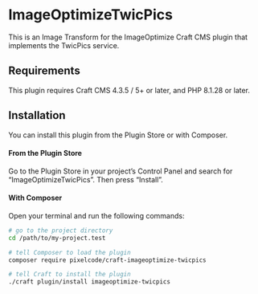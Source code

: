 # ImageOptimizeTwicPics

This is an Image Transform for the ImageOptimize Craft CMS plugin that implements the TwicPics service.

## Requirements

This plugin requires Craft CMS 4.3.5 / 5+ or later, and PHP 8.1.28 or later.

## Installation

You can install this plugin from the Plugin Store or with Composer.

#### From the Plugin Store

Go to the Plugin Store in your project’s Control Panel and search for “ImageOptimizeTwicPics”. Then press “Install”.

#### With Composer

Open your terminal and run the following commands:

```bash
# go to the project directory
cd /path/to/my-project.test

# tell Composer to load the plugin
composer require pixelcode/craft-imageoptimize-twicpics

# tell Craft to install the plugin
./craft plugin/install imageoptimize-twicpics
```
